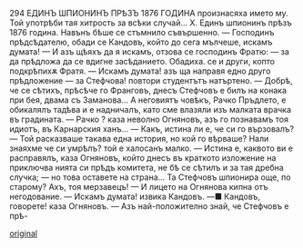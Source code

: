 ﻿294
ЕДИНЪ ШПИОНИНЪ ПРѢЗЪ 1876 ГОДИНА
произнасяха името му. Той употрѣби тая хитрость за всѣки случай...
X.
Единъ шпионинъ прѣзъ 1876 година.
Навънъ бѣше се стъмнило съвършенно.
— Господинъ прѣдсѣдателю, обади се Кандовъ, който до сега мълчеше, искамъ думата!
— И азъ щѣяхъ да я искамъ, отзова се господинъ Фратю: — за да прѣдложа да се вдигне засѣданието.
Обадиха. се и други, копто подкрѣпихѫ Фратя.
— Искамъ думата! азъ ща направя едно друго прѣдложение — за Стефчова! повтори студентътъ натъртено.
— Добрѣ, че се сѣтихъ, прѣсѣче го Франговъ, днесъ Стефчовъ е билъ на конака при бея, двама съ Заманова... А неговиятъ човѣкъ, Рачко Пръдлето, е обикалялъ тадѣва и е надничалъ, като сме влазяли изъ малката врачка въ градината.
— Рачко ? каза неволно Огняновъ, азъ го познавамъ тоя идиотъ, въ Карнарския ханъ...
— Какъ, истина ли е, че си го вързовалъ?
— Той расказваше такава една история, но кой го вѣрваше? Нали знаяхме че си умрѣлъ? той е халосанъ малко.
— Истина е, каквото ви е расправялъ, каза Огняновъ, който днесъ въ краткото изложение на приключва нията си прѣдъ комитета, не бѣ се сѣтилъ и за тая дребна случка; — но това оставете на страна... Та Стефчовъ шпионира още, по старому? Ахъ, тоя мерзавецъ! — И лицето на Огнянова кипна отъ негодование.
— Искамъ думата! извика Кандовъ.
—■ Кандовъ, говорете! каза Огняновъ.
— Азъ най-положително знай, че Стефчовъ е прѣ-

[original](images/331.jpg)